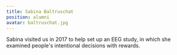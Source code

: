 ```yaml
---
title: Sabina Baltruschat
position: alumni
avatar: baltruschat.jpg
---
```


Sabina visited us in 2017 to help set up an EEG study, in which she examined people's intentional decisions with rewards.